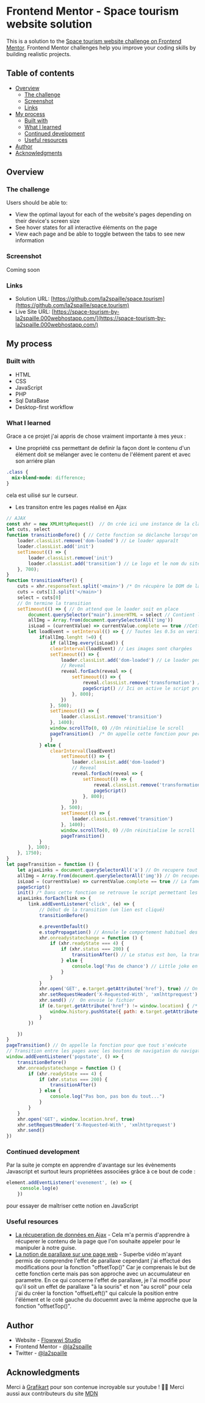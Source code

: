 # Frontend Mentor - Space tourism website solution

This is a solution to the [Space tourism website challenge on Frontend Mentor](https://www.frontendmentor.io/challenges/space-tourism-multipage-website-gRWj1URZ3). Frontend Mentor challenges help you improve your coding skills by building realistic projects. 

## Table of contents

- [Overview](#overview)
  - [The challenge](#the-challenge)
  - [Screenshot](#screenshot)
  - [Links](#links)
- [My process](#my-process)
  - [Built with](#built-with)
  - [What I learned](#what-i-learned)
  - [Continued development](#continued-development)
  - [Useful resources](#useful-resources)
- [Author](#author)
- [Acknowledgments](#acknowledgments)

## Overview

### The challenge

Users should be able to:

- View the optimal layout for each of the website's pages depending on their device's screen size
- See hover states for all interactive éléments on the page
- View each page and be able to toggle between the tabs to see new information

### Screenshot

Coming soon
<!-- ![Desktop version](./desktop.jpg) -->
<!-- ![Tablet version](./tablet.jpg) -->
<!-- ![Mobile version](./mobile.jpg) -->

### Links

- Solution URL: [https://github.com/la2spaille/space.tourism](https://github.com/la2spaille/space.tourism)
- Live Site URL: [https://space-tourism-by-la2spaille.000webhostapp.com/](https://space-tourism-by-la2spaille.000webhostapp.com/)

## My process

### Built with

- HTML
- CSS  
- JavaScript
- PHP 
- Sql DataBase
- Desktop-first workflow

### What I learned

Grace a ce projet j'ai appris de chose vraiment importante à mes yeux :
- Une propriété css permettant de definir la façon dont le contenu d'un élément doit se mélanger avec le contenu de l'élément parent et avec son arriére plan
```css
.class {
  mix-blend-mode: difference;
}
```
cela est uilisé sur le curseur.
- Les transiton entre les pages réalisé en Ajax
```js
// AJAX
const xhr = new XMLHttpRequest()  // On crée ici une instance de la class XMLHttpRequest
let cuts, select 
function transitionBefore() { // Cette fonction se déclanche lorsqu'on clique sur un lien
    loader.classList.remove('dom-loaded') // Le loader apparaît
    loader.classList.add('init') 
    setTimeout(() => {
        loader.classList.remove('init')
        loader.classList.add('transition') // Le logo et le nom du site s'animent
    }, 700);
}
function transitionAfter() {
    cuts = xhr.responseText.split('<main>') /* On récupère le DOM de la page appelé et on le découpe (l'astuce est que chaque page a une unique balise <main> sans attribut afin de récuperer le contenue de la page.) */
    cuts = cuts[1].split('</main>')
    select = cuts[0]
    // On termine la transition
    setTimeout(() => { // On attend que le loader soit en place
        document.querySelector("main").innerHTML = select // Contient le résultat de la page
        allImg = Array.from(document.querySelectorAll('img')) 
        isLoad = (currentValue) => currentValue.complete == true //Cette fonction test si une image est chargée
        let loadEvent = setInterval(() => { // Toutes les 0.5s on verifie si toutes les images sont chargées
            if(allImg.lenght !=0) {
                if (allImg.every(isLoad)) {
                clearInterval(loadEvent) // Les images sont chargées
                setTimeout(() => {
                    loader.classList.add('dom-loaded') // Le loader peut disparaître
                    // Reveal
                    reveal.forEach(reveal => {
                        setTimeout(() => {
                            reveal.classList.remove('transformation') /* Afin de faciliter les animation d'appariton lorsqu'un tombe sur une nouvelle page, je donne à tous mes élements la classe "transformation" pour les mettre dans des états définis ensuite lorque cette classe est retiré ils retriouvent leur aspects normaux. Les délai sont donc définis en css */
                            pageScript() // Ici on active le script propre à chaque page 
                        }, 800);
                    })
                }, 500);
                setTimeout(() => {
                    loader.classList.remove('transition')
                }, 1400);
                window.scrollTo(0, 0) //On réinitialise le scroll
                pageTransition()  /* On appelle cette fonction pour perdurer le cycle de ce script apres chaque transition */
                } 
            } else {
                clearInterval(loadEvent)
                    setTimeout(() => {
                        loader.classList.add('dom-loaded')
                        // Reveal
                        reveal.forEach(reveal => {
                            setTimeout(() => {
                                reveal.classList.remove('transformation')
                                pageScript()
                            }, 800);
                        })
                    }, 500);
                    setTimeout(() => {
                        loader.classList.remove('transition')
                    }, 1400);
                    window.scrollTo(0, 0) //On réinitialise le scroll
                    pageTransition()
            }
        }, 100);
    }, 1750);
}
let pageTransition = function () {
    let ajaxLinks = document.querySelectorAll('a') // On recupere tout les liens sachant qu'il sont tous interne 
    allImg = Array.from(document.querySelectorAll('img')) // On recupere toute les image 
    isLoad = (currentValue) => currentValue.complete == true // La fameuse fonction "isLoad"
    pageScript() 
    init() /* Dans cette fonction se retrouve le script permettant les effets de parallaxe, le fonctionnement du curseur,... */
    ajaxLinks.forEach(link => {
        link.addEventListener('click', (e) => {
            // Début de la transition (un lien est cliqué)
            transitionBefore()

            e.preventDefault()
            e.stopPropagation() // Annule le comportement habituel des liens
            xhr.onreadystatechange = function () {
                if (xhr.readyState === 4) {
                    if (xhr.status === 200) {
                        transitionAfter() // Le status est bon, la transition peut se terminer
                    } else {
                        console.log('Pas de chance') // Little joke en esperant que tt se opassera toujours bien 
                    }
                }
            }
            xhr.open('GET', e.target.getAttribute('href'), true) // On demande le fichier voulue
            xhr.setRequestHeader('X-Requested-With', 'xmlhttprequest') 
            xhr.send() //  On envoie le fichier 
            if (e.target.getAttribute('href') != window.location) { /* cette condition permet d'actualiser la barre d'url */
                window.history.pushState({ path: e.target.getAttribute('href') }, '', e.target.getAttribute('href'))
            }
        })

    })
}
pageTransition() // On appelle la fonction pour que tout s'exécute 
// Transition entre les pages avec les boutons de navigation du navigateur
window.addEventListener('popstate', () => {
    transitionBefore()
    xhr.onreadystatechange = function () {
        if (xhr.readyState === 4) {
            if (xhr.status === 200) {
                transitionAfter()
            } else {
                console.log("Pas bon, pas bon du tout...")
            }
        }
    }
    xhr.open('GET', window.location.href, true)
    xhr.setRequestHeader('X-Requested-With', 'xmlhttprequest')
    xhr.send()
})
```

### Continued development

Par la suite je compte en apprendre d'avantage sur les évènements Javascript et surtout leurs propriétées associées grâce à ce bout de code :
```js
element.addEventListener('evenement', (e) => {
     console.log(e)
    })
```
pour essayer de maîtriser cette notion en JavaScript

### Useful resources

- [La récuperation de données en Ajax](https://grafikart.fr/tutoriels/ajax-780) - Cela m'a permis d'apprendre à récuperer le contenu de la page que l'on souhaite appeler pour le manipuler à notre guise.
- [La notion de parallaxe sur une page web](https://grafikart.fr/tutoriels/scroll-defilement-1931) - Superbe vidéo m'ayant permis de comprendre l'effet de parallaxe cependant j'ai effectué des modifications pour la fonction "offsetTop()" Car je comprenais le but de cette fonction certe mais pas son approche avec un accumulateur en parametre. En ce qui concerne l'effet de parallaxe, je l'ai modifié pour qu'il soit un effet de parallaxe "à la souris" et non "au scroll" pour cela j'ai du créer la fonction "offsetLeft()" qui calcule la position entre l'élément et le coté gauche du docuemnt avec la même approche que la fonction "offsetTop()".

## Author

- Website - [Flowwwi Studio](https://flowwwi-studio.vercel.app)
- Frontend Mentor - [@la2spaille](https://www.frontendmentor.io/profile/la2spaille)
- Twitter - [@la2spaille](https://www.twitter.com/la2spaille)

## Acknowledgments

Merci à [Grafikart](https://www.youtube.com/user/grafikarttv) pour son contenue incroyable sur youtube ! 🙏🏾 Merci aussi aux contributeurs du site [MDN](https://developer.mozilla.org/en-US/)

